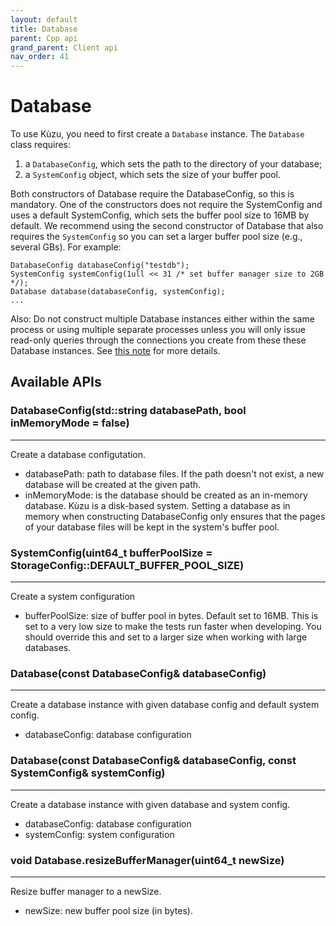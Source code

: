 ```yaml
---
layout: default
title: Database
parent: Cpp api
grand_parent: Client api
nav_order: 41
---
```


# Database

To use Kùzu, you need to first create a `Database` instance.
The `Database` class requires: 
 1. a `DatabaseConfig`, which sets  the path to the directory of your database;
 2. a `SystemConfig` object, which sets the size of your buffer pool.

Both constructors of Database require the DatabaseConfig, so this is mandatory.
One of the constructors does not require the SystemConfig and uses a default SystemConfig,
which sets the buffer pool size to 16MB by default.
We recommend using the second constructor of Database that also requires
the `SystemConfig` so you can set a larger buffer pool size (e.g., several GBs).
For example:
```
DatabaseConfig databaseConfig("testdb");
SystemConfig systemConfig(1ull << 31 /* set buffer manager size to 2GB */);
Database database(databaseConfig, systemConfig);
...
```

Also: Do not construct multiple Database instances either within the same process or 
using multiple separate processes unless you will only issue read-only queries
through the connections you create from these these Database instances.
See [this note](../overview.md#note-on-connecting-to-the-same-database-directory-from-multiple-database-instances) for more details.


## Available APIs

### DatabaseConfig(std::string databasePath, bool inMemoryMode = false)
---
Create a database configutation.
- databasePath: path to database files. If the path doesn't not exist, a new database will be created at the given path.
- inMemoryMode: is the database should be created as an in-memory database. Kùzu is a disk-based system. Setting
  a database as in memory when constructing DatabaseConfig only ensures that the pages of your database files will be
  kept in the system's buffer pool.

### SystemConfig(uint64_t bufferPoolSize = StorageConfig::DEFAULT_BUFFER_POOL_SIZE)
---
Create a system configuration
- bufferPoolSize: size of buffer pool in bytes. Default set to 16MB. This is set to a
  very low size to make the tests run faster when developing. You should override
  this and set to a larger size when working with large databases.

### Database(const DatabaseConfig& databaseConfig)
---
Create a database instance with given database config and default system config.
- databaseConfig: database configuration
 
### Database(const DatabaseConfig& databaseConfig, const SystemConfig& systemConfig)
---
Create a database instance with given database and system config.
- databaseConfig: database configuration
- systemConfig: system configuration

### void Database.resizeBufferManager(uint64_t newSize)
---
Resize buffer manager to a newSize.
- newSize: new buffer pool size (in bytes).

